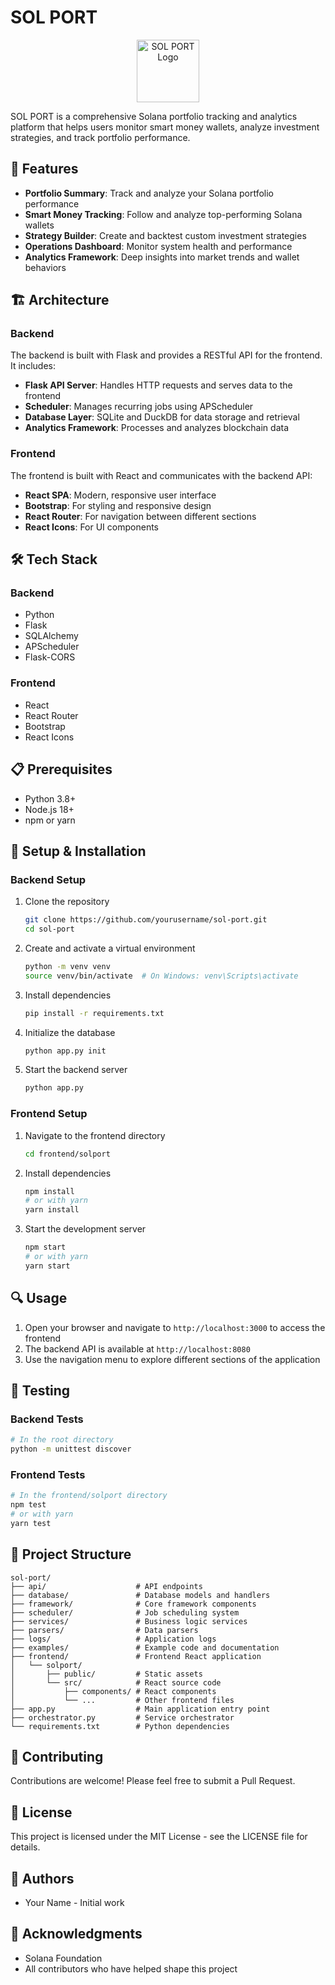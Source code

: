 # SOL PORT

<div align="center">
  <img src="frontend/solport/src/logo.svg" alt="SOL PORT Logo" width="100" height="100">
</div>

SOL PORT is a comprehensive Solana portfolio tracking and analytics platform that helps users monitor smart money wallets, analyze investment strategies, and track portfolio performance.

## 🚀 Features

- **Portfolio Summary**: Track and analyze your Solana portfolio performance
- **Smart Money Tracking**: Follow and analyze top-performing Solana wallets
- **Strategy Builder**: Create and backtest custom investment strategies
- **Operations Dashboard**: Monitor system health and performance
- **Analytics Framework**: Deep insights into market trends and wallet behaviors

## 🏗️ Architecture

### Backend

The backend is built with Flask and provides a RESTful API for the frontend. It includes:

- **Flask API Server**: Handles HTTP requests and serves data to the frontend
- **Scheduler**: Manages recurring jobs using APScheduler
- **Database Layer**: SQLite and DuckDB for data storage and retrieval
- **Analytics Framework**: Processes and analyzes blockchain data

### Frontend

The frontend is built with React and communicates with the backend API:

- **React SPA**: Modern, responsive user interface
- **Bootstrap**: For styling and responsive design
- **React Router**: For navigation between different sections
- **React Icons**: For UI components

## 🛠️ Tech Stack

### Backend
- Python
- Flask
- SQLAlchemy
- APScheduler
- Flask-CORS

### Frontend
- React
- React Router
- Bootstrap
- React Icons

## 📋 Prerequisites

- Python 3.8+
- Node.js 18+
- npm or yarn

## 🔧 Setup & Installation

### Backend Setup

1. Clone the repository
   ```bash
   git clone https://github.com/yourusername/sol-port.git
   cd sol-port
   ```

2. Create and activate a virtual environment
   ```bash
   python -m venv venv
   source venv/bin/activate  # On Windows: venv\Scripts\activate
   ```

3. Install dependencies
   ```bash
   pip install -r requirements.txt
   ```

4. Initialize the database
   ```bash
   python app.py init
   ```

5. Start the backend server
   ```bash
   python app.py
   ```

### Frontend Setup

1. Navigate to the frontend directory
   ```bash
   cd frontend/solport
   ```

2. Install dependencies
   ```bash
   npm install
   # or with yarn
   yarn install
   ```

3. Start the development server
   ```bash
   npm start
   # or with yarn
   yarn start
   ```

## 🔍 Usage

1. Open your browser and navigate to `http://localhost:3000` to access the frontend
2. The backend API is available at `http://localhost:8080`
3. Use the navigation menu to explore different sections of the application

## 🧪 Testing

### Backend Tests
```bash
# In the root directory
python -m unittest discover
```

### Frontend Tests
```bash
# In the frontend/solport directory
npm test
# or with yarn
yarn test
```

## 📁 Project Structure

```
sol-port/
├── api/                    # API endpoints
├── database/               # Database models and handlers
├── framework/              # Core framework components
├── scheduler/              # Job scheduling system
├── services/               # Business logic services
├── parsers/                # Data parsers
├── logs/                   # Application logs
├── examples/               # Example code and documentation
├── frontend/               # Frontend React application
│   └── solport/
│       ├── public/         # Static assets
│       └── src/            # React source code
│           ├── components/ # React components
│           └── ...         # Other frontend files
├── app.py                  # Main application entry point
├── orchestrator.py         # Service orchestrator
└── requirements.txt        # Python dependencies
```

## 🤝 Contributing

Contributions are welcome! Please feel free to submit a Pull Request.

## 📄 License

This project is licensed under the MIT License - see the LICENSE file for details.

## 👥 Authors

- Your Name - Initial work

## 🙏 Acknowledgments

- Solana Foundation
- All contributors who have helped shape this project 